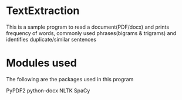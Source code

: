 # TextExtraction
This is a sample program to read a document(PDF/docx) and prints frequency of words, commonly used phrases(bigrams & trigrams) and identifies duplicate/similar sentences
# Modules used
The following are the packages used in this program

PyPDF2
python-docx
NLTK
SpaCy
